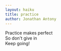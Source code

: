 ```yaml
---
layout: haiku
title: practice
author: Jonathan Antony
---
```


Practice makes perfect<br>
So don't give in<br>
Keep going!<br>
